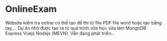 # OnlineExam
Website kiểm tra online có thể tạo đề thi từ file PDF file word hoặc tạo bằng tay,... Dự án nhỏ được tạo ra từ quá trình vừa học vừa làm MongoDB Express Vuejs Nodejs (MEVN). Vẫn đang phát triển...
